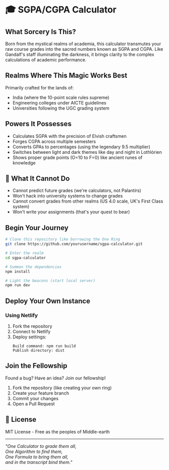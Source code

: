 # 🎓 SGPA/CGPA Calculator

## What Sorcery Is This?

Born from the mystical realms of academia, this calculator transmutes your raw course grades into the sacred numbers known as SGPA and CGPA. Like Gandalf's staff illuminating the darkness, it brings clarity to the complex calculations of academic performance.

## Realms Where This Magic Works Best

Primarily crafted for the lands of:
- India (where the 10-point scale rules supreme)
- Engineering colleges under AICTE guidelines
- Universities following the UGC grading system

## Powers It Possesses

- Calculates SGPA with the precision of Elvish craftsmen
- Forges CGPA across multiple semesters
- Converts GPAs to percentages (using the legendary 9.5 multiplier)
- Switches between light and dark themes like day and night in Lothlórien
- Shows proper grade points (O=10 to F=0) like ancient runes of knowledge

## 🚫 What It Cannot Do

- Cannot predict future grades (we're calculators, not Palantírs)
- Won't hack into university systems to change grades
- Cannot convert grades from other realms (US 4.0 scale, UK's First Class system)
- Won't write your assignments (that's your quest to bear)

## Begin Your Journey

```bash
# Clone this repository like borrowing the One Ring
git clone https://github.com/yourusername/sgpa-calculator.git

# Enter the realm
cd sgpa-calculator

# Summon the dependencies
npm install

# Light the beacons (start local server)
npm run dev
```

## Deploy Your Own Instance

### Using Netlify
1. Fork the repository
2. Connect to Netlify
3. Deploy settings:
   ```
   Build command: npm run build
   Publish directory: dist
   ```

## Join the Fellowship

Found a bug? Have an idea? Join our fellowship!
1. Fork the repository (like creating your own ring)
2. Create your feature branch
3. Commit your changes
4. Open a Pull Request

## 📜 License

MIT License - Free as the peoples of Middle-earth

---

*"One Calculator to grade them all,  
One Algorithm to find them,  
One Formula to bring them all,  
and in the transcript bind them."*